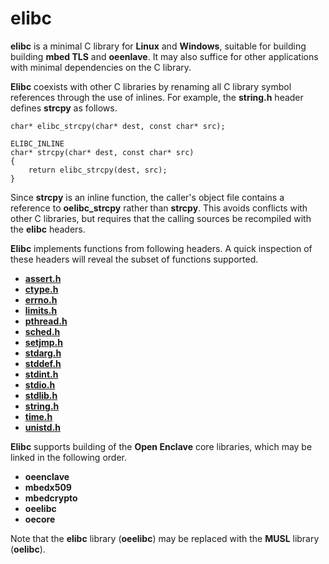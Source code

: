 elibc
=====

**elibc** is a minimal C library for **Linux** and **Windows**, suitable for 
building building **mbed TLS** and **oeenlave**. It may also suffice for other 
applications with minimal dependencies on the C library.

**Elibc** coexists with other C libraries by renaming all C library symbol 
references through the use of inlines. For example, the **string.h** header
defines **strcpy** as follows.

```
char* elibc_strcpy(char* dest, const char* src);

ELIBC_INLINE
char* strcpy(char* dest, const char* src)
{
    return elibc_strcpy(dest, src);
}
```

Since **strcpy** is an inline function, the caller's object file contains a 
reference to **oelibc_strcpy** rather than **strcpy**. This avoids conflicts 
with other C libraries, but requires that the calling sources be recompiled
with the **elibc** headers.

**Elibc** implements functions from following headers. A quick inspection
of these headers will reveal the subset of functions supported.

- [**assert.h**](../include/openenclave/elibc/assert.h)
- [**ctype.h**](../include/openenclave/elibc/ctype.h)
- [**errno.h**](../include/openenclave/elibc/errno.h)
- [**limits.h**](../include/openenclave/elibc/limits.h)
- [**pthread.h**](../include/openenclave/elibc/pthread.h)
- [**sched.h**](../include/openenclave/elibc/sched.h)
- [**setjmp.h**](../include/openenclave/elibc/setjmp.h)
- [**stdarg.h**](../include/openenclave/elibc/stdarg.h)
- [**stddef.h**](../include/openenclave/elibc/stddef.h)
- [**stdint.h**](../include/openenclave/elibc/stdint.h)
- [**stdio.h**](../include/openenclave/elibc/stdio.h)
- [**stdlib.h**](../include/openenclave/elibc/stdlib.h)
- [**string.h**](../include/openenclave/elibc/string.h)
- [**time.h**](../include/openenclave/elibc/time.h)
- [**unistd.h**](../include/openenclave/elibc/unistd.h)

**Elibc** supports building of the **Open Enclave** core libraries, which 
may be linked in the following order.

- **oeenclave**
- **mbedx509**
- **mbedcrypto**
- **oeelibc**
- **oecore**

Note that the **elibc** library (**oeelibc**) may be replaced with the **MUSL**
library (**oelibc**).

